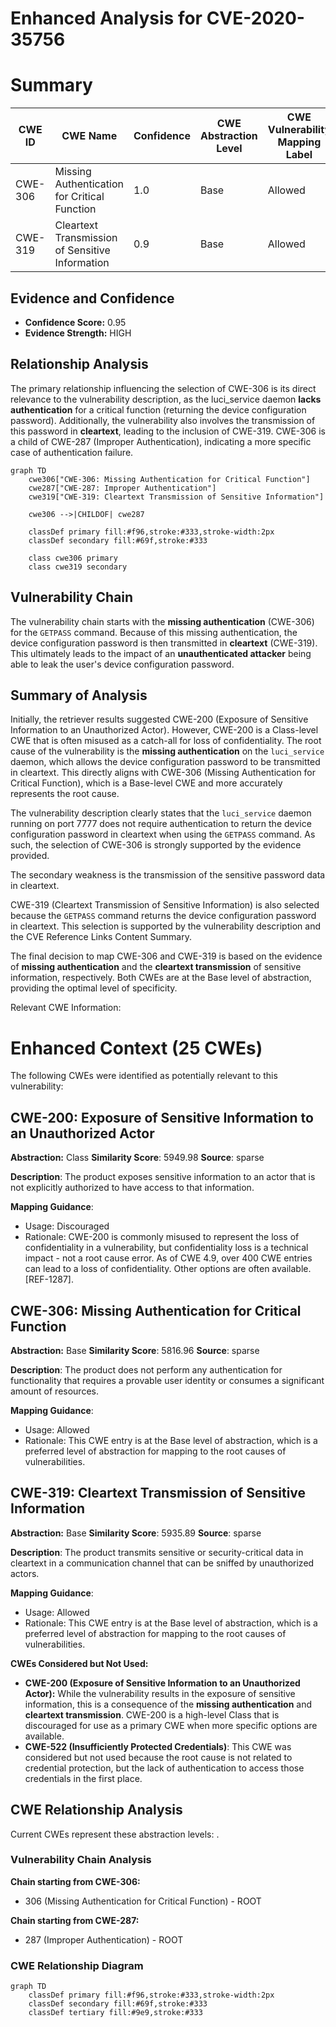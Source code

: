 # Enhanced Analysis for CVE-2020-35756

# Summary
| CWE ID | CWE Name | Confidence | CWE Abstraction Level | CWE Vulnerability Mapping Label | CWE-Vulnerability Mapping Notes |
|---|---|---|---|---|---|
| CWE-306 | Missing Authentication for Critical Function | 1.0 | Base | Allowed | Primary CWE |
| CWE-319 | Cleartext Transmission of Sensitive Information | 0.9 | Base | Allowed | Secondary CWE |

## Evidence and Confidence

*   **Confidence Score:** 0.95
*   **Evidence Strength:** HIGH

## Relationship Analysis
The primary relationship influencing the selection of CWE-306 is its direct relevance to the vulnerability description, as the luci_service daemon **lacks authentication** for a critical function (returning the device configuration password). Additionally, the vulnerability also involves the transmission of this password in **cleartext**, leading to the inclusion of CWE-319. CWE-306 is a child of CWE-287 (Improper Authentication), indicating a more specific case of authentication failure.

```mermaid
graph TD
    cwe306["CWE-306: Missing Authentication for Critical Function"]
    cwe287["CWE-287: Improper Authentication"]
    cwe319["CWE-319: Cleartext Transmission of Sensitive Information"]

    cwe306 -->|CHILDOF| cwe287
    
    classDef primary fill:#f96,stroke:#333,stroke-width:2px
    classDef secondary fill:#69f,stroke:#333
    
    class cwe306 primary
    class cwe319 secondary
```

## Vulnerability Chain
The vulnerability chain starts with the **missing authentication** (CWE-306) for the `GETPASS` command. Because of this missing authentication, the device configuration password is then transmitted in **cleartext** (CWE-319). This ultimately leads to the impact of an **unauthenticated attacker** being able to leak the user's device configuration password.

## Summary of Analysis
Initially, the retriever results suggested CWE-200 (Exposure of Sensitive Information to an Unauthorized Actor). However, CWE-200 is a Class-level CWE that is often misused as a catch-all for loss of confidentiality. The root cause of the vulnerability is the **missing authentication** on the `luci_service` daemon, which allows the device configuration password to be transmitted in cleartext. This directly aligns with CWE-306 (Missing Authentication for Critical Function), which is a Base-level CWE and more accurately represents the root cause.

The vulnerability description clearly states that the `luci_service` daemon running on port 7777 does not require authentication to return the device configuration password in cleartext when using the `GETPASS` command. As such, the selection of CWE-306 is strongly supported by the evidence provided.

The secondary weakness is the transmission of the sensitive password data in cleartext.

CWE-319 (Cleartext Transmission of Sensitive Information) is also selected because the `GETPASS` command returns the device configuration password in cleartext. This selection is supported by the vulnerability description and the CVE Reference Links Content Summary.

The final decision to map CWE-306 and CWE-319 is based on the evidence of **missing authentication** and the **cleartext transmission** of sensitive information, respectively. Both CWEs are at the Base level of abstraction, providing the optimal level of specificity.

Relevant CWE Information:

# Enhanced Context (25 CWEs)
The following CWEs were identified as potentially relevant to this vulnerability:

## CWE-200: Exposure of Sensitive Information to an Unauthorized Actor
**Abstraction:** Class
**Similarity Score**: 5949.98
**Source**: sparse

**Description**:
The product exposes sensitive information to an actor that is not explicitly authorized to have access to that information.

**Mapping Guidance**:
- Usage: Discouraged
- Rationale: CWE-200 is commonly misused to represent the loss of confidentiality in a vulnerability, but confidentiality loss is a technical impact - not a root cause error. As of CWE 4.9, over 400 CWE entries can lead to a loss of confidentiality. Other options are often available. [REF-1287].

## CWE-306: Missing Authentication for Critical Function
**Abstraction:** Base
**Similarity Score**: 5816.96
**Source**: sparse

**Description**:
The product does not perform any authentication for functionality that requires a provable user identity or consumes a significant amount of resources.

**Mapping Guidance**:
- Usage: Allowed
- Rationale: This CWE entry is at the Base level of abstraction, which is a preferred level of abstraction for mapping to the root causes of vulnerabilities.

## CWE-319: Cleartext Transmission of Sensitive Information
**Abstraction:** Base
**Similarity Score**: 5935.89
**Source**: sparse

**Description**:
The product transmits sensitive or security-critical data in cleartext in a communication channel that can be sniffed by unauthorized actors.

**Mapping Guidance**:
- Usage: Allowed
- Rationale: This CWE entry is at the Base level of abstraction, which is a preferred level of abstraction for mapping to the root causes of vulnerabilities.

**CWEs Considered but Not Used:**

*   **CWE-200 (Exposure of Sensitive Information to an Unauthorized Actor):** While the vulnerability results in the exposure of sensitive information, this is a consequence of the **missing authentication** and **cleartext transmission**. CWE-200 is a high-level Class that is discouraged for use as a primary CWE when more specific options are available.
*   **CWE-522 (Insufficiently Protected Credentials)**: This CWE was considered but not used because the root cause is not related to credential protection, but the lack of authentication to access those credentials in the first place.


## CWE Relationship Analysis

Current CWEs represent these abstraction levels: .


### Vulnerability Chain Analysis

**Chain starting from CWE-306:**
- 306 (Missing Authentication for Critical Function) - ROOT


**Chain starting from CWE-287:**
- 287 (Improper Authentication) - ROOT



### CWE Relationship Diagram

```mermaid
graph TD
    classDef primary fill:#f96,stroke:#333,stroke-width:2px
    classDef secondary fill:#69f,stroke:#333
    classDef tertiary fill:#9e9,stroke:#333
```